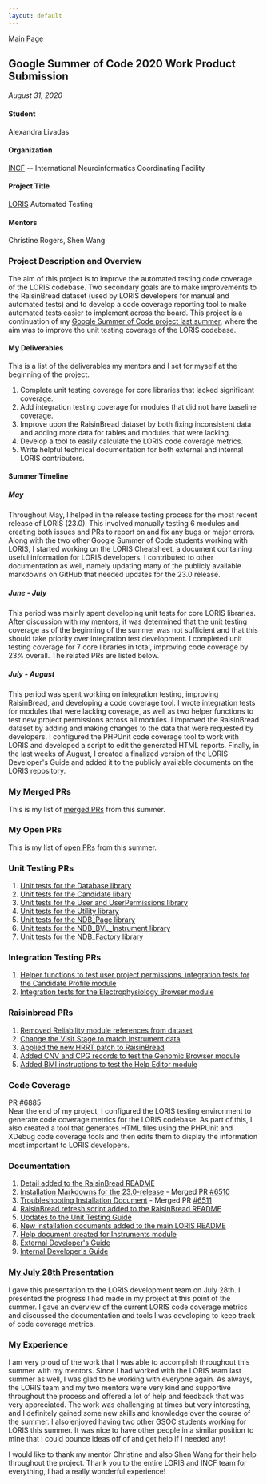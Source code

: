 ```yaml
---
layout: default
---
```


[Main Page](https://alexandralivadas.github.io/)

## Google Summer of Code 2020 Work Product Submission
_August 31, 2020_

#### Student
Alexandra Livadas

#### Organization
[INCF](https://www.incf.org/) -- International Neuroinformatics Coordinating Facility

#### Project Title
[LORIS](http://loris.ca/) Automated Testing

#### Mentors
Christine Rogers, Shen Wang

### Project Description and Overview
The aim of this project is to improve the automated testing code coverage of the LORIS codebase. Two secondary goals are to make improvements to the RaisinBread dataset (used by LORIS developers for manual and automated tests) and to develop a code coverage reporting tool to make automated tests easier to implement across the board. This project is a continuation of my [Google Summer of Code project last summer](gsoc-2019.md), where the aim was to improve the unit testing coverage of the LORIS codebase.

#### My Deliverables
This is a list of the deliverables my mentors and I set for myself at the beginning of the project. 

1. Complete unit testing coverage for core libraries that lacked significant coverage. 
2. Add integration testing coverage for modules that did not have baseline coverage. 
3. Improve upon the RaisinBread dataset by both fixing inconsistent data and adding more data for tables and modules that were lacking.
4. Develop a tool to easily calculate the LORIS code coverage metrics. 
5. Write helpful technical documentation for both external and internal LORIS contributors.

#### Summer Timeline
##### May 
Throughout May, I helped in the release testing process for the most recent release of LORIS (23.0). This involved manually testing 6 modules and creating both issues and PRs to report on and fix any bugs or major errors. Along with the two other Google Summer of Code students working with LORIS, I started working on the LORIS Cheatsheet, a document containing useful information for LORIS developers. I contributed to other documentation as well, namely updating many of the publicly available markdowns on GitHub that needed updates for the 23.0 release. 

##### June - July
This period was mainly spent developing unit tests for core LORIS libraries. After discussion with my mentors, it was determined that the unit testing coverage as of the beginning of the summer was not sufficient and that this should take priority over integration test development. I completed unit testing coverage for 7 core libraries in total, improving code coverage by 23% overall. The related PRs are listed below. 

##### July - August
This period was spent working on integration testing, improving RaisinBread, and developing a code coverage tool. I wrote integration tests for modules that were lacking coverage, as well as two helper functions to test new project permissions across all modules. I improved the RaisinBread dataset by adding and making changes to the data that were requested by developers. I configured the PHPUnit code coverage tool to work with LORIS and developed a  script to edit the generated HTML reports. Finally, in the last weeks of August, I created a finalized version of the LORIS Developer's Guide and added it to the publicly available documents on the LORIS repository. 

### My Merged PRs
This is my list of [merged PRs](https://github.com/aces/Loris/pulls?q=is%3Apr+author%3AAlexandraLivadas+is%3Amerged+created%3A2020) from this summer. 

### My Open PRs
This is my list of [open PRs](https://github.com/aces/Loris/pulls?q=is%3Apr+author%3AAlexandraLivadas+is%3Aopen+created%3A2020+) from this summer. 

### Unit Testing PRs
1. [Unit tests for the Database library](https://github.com/aces/Loris/pull/6553)
2. [Unit tests for the Candidate libary](https://github.com/aces/Loris/pull/6744)
3. [Unit tests for the User and UserPermissions library](https://github.com/aces/Loris/pull/6765)
4. [Unit tests for the Utility library](https://github.com/aces/Loris/pull/6766)
5. [Unit tests for the NDB_Page library](https://github.com/aces/Loris/pull/6804)
6. [Unit tests for the NDB_BVL_Instrument library](https://github.com/aces/Loris/pull/6819)
7. [Unit tests for the NDB_Factory library](https://github.com/aces/Loris/pull/6776)

### Integration Testing PRs
1. [Helper functions to test user project permissions, integration tests for the Candidate Profile module](https://github.com/aces/Loris/pull/6912)
2. [Integration tests for the Electrophysiology Browser module](https://github.com/aces/Loris/pull/6922)

### Raisinbread PRs
1. [Removed Reliability module references from dataset](https://github.com/aces/Loris/pull/6895)
2. [Change the Visit Stage to match Instrument data](https://github.com/aces/Loris/pull/6896)
3. [Applied the new HRRT patch to RaisinBread](https://github.com/aces/Loris/pull/6898)
4. [Added CNV and CPG records to test the Genomic Browser module](https://github.com/aces/Loris/pull/6900)
5. [Added BMI instructions to test the Help Editor module](https://github.com/aces/Loris/pull/6907)

### Code Coverage
[PR #6885](https://github.com/aces/Loris/pull/6885)   
Near the end of my project, I configured the LORIS testing environment to generate code coverage metrics for the LORIS codebase. As part of this, I also created a tool that generates HTML files using the PHPUnit and XDebug code coverage tools and then edits them to display the information most important to LORIS developers.  

### Documentation
1. [Detail added to the RaisinBread README](https://github.com/aces/Loris/pull/6498)
2. [Installation Markdowns for the 23.0-release](https://github.com/aces/Loris/tree/main/docs/wiki/00_SERVER_INSTALL_AND_CONFIGURATION/01_LORIS_Install) - Merged PR [#6510](https://github.com/aces/Loris/pull/6510)
3. [Troubleshooting Installation Document](https://github.com/aces/Loris/blob/main/docs/wiki/00_SERVER_INSTALL_AND_CONFIGURATION/01_LORIS_Install/Troubleshooting.md) - Merged PR [#6511](https://github.com/aces/Loris/pull/6511) 
4. [RaisinBread refresh script added to the RaisinBread README](https://github.com/aces/Loris/pull/6535)
5. [Updates to the Unit Testing Guide](https://github.com/aces/Loris/pull/6550)
6. [New installation documents added to the main LORIS README](https://github.com/aces/Loris/pull/6712)
7. [Help document created for Instruments module](https://github.com/aces/Loris/pull/6902)
8. [External Developer's Guide](https://github.com/aces/Loris/pull/6910)
9. [Internal Developer's Guide](https://docs.google.com/document/d/1D9XlqEOMHhdg_hmetB9AfTWRvh2h9MtSDL5xNw0Ffss/edit?usp=sharing)

### [My July 28th Presentation](https://docs.google.com/presentation/d/13-NGAn7sJSqOfM19iyXBeyOrk8iFa_uEFE9nRaDywI0/edit?usp=sharing)
I gave this presentation to the LORIS development team on July 28th. I presented the progress I had made in my project at this point of the summer. I gave an overview of the current LORIS code coverage metrics and discussed the documentation and tools I was developing to keep track of code coverage metrics. 

### My Experience
I am very proud of the work that I was able to accomplish throughout this summer with my mentors. Since I had worked with the LORIS team last summer as well, I was glad to be working with everyone again. As always, the LORIS team and my two mentors were very kind and supportive throughout the process and offered a lot of help and feedback that was very appreciated. The work was challenging at times but very interesting, and I definitely gained some new skills and knowledge over the course of the summer. I also enjoyed having two other GSOC students working for LORIS this summer. It was nice to have other people in a similar position to mine that I could bounce ideas off of and get help if I needed any!

I would like to thank my mentor Christine and also Shen Wang for their help throughout the project. Thank you to the entire LORIS and INCF team for everything, I had a really wonderful experience!
